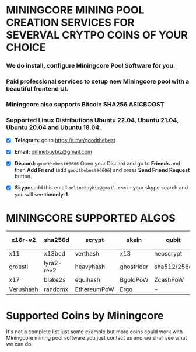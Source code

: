 # MININGCORE MINING POOL CREATION SERVICES FOR SEVERVAL CRYTPO COINS OF YOUR CHOICE

### We do install, configure Miningcore Pool Software for you.

### Paid professional services to setup new Miningcore pool with a beautiful frontend UI. 

### Miningcore also supports Bitcoin SHA256 ASICBOOST 

### Supported Linux Distributions Ubuntu 22.04, Ubuntu 21.04, Ubuntu 20.04 and Ubuntu 18.04. 

- [x]  **Telegram:** go to https://t.me/goodthebest

- [x]   **Email:**  onlinebuybiz@gmail.com

- [x]  **Discord:** `goodthebest#6606` Open your Discard and go to **Friends** and then **Add Friend** (add `goodthebest#6606`) and press **Send Friend Request** button.

- [x]  **Skype:**  add this email `onlinebuybiz@gmail.com` in your skype search and you will see **theonly-1**


# MININGCORE SUPPORTED ALGOS
   x16r-v2 | sha256d  | scrypt | skein | qubit  | groestl-myriad
------------- | ------------- | ------------- | ------------- | ------------- | -------------
x11  | x13bcd | verthash | x13 | neoscrypt | geek
groestl  | lyra2-rev2 | heavyhash | ghostrider | sha512/256d | sha256dt
x17  | blake2s | equihash | BgoldPoW | ZcashPoW | BethdPoW
Verushash  | randomx | EthereumPoW | Ergo  | -  |  -

# Supported Coins by Miningcore
It's not a complete list just some example but more coins could work with Miningcore mining pool software you just contact us and we shall see what we can do.

